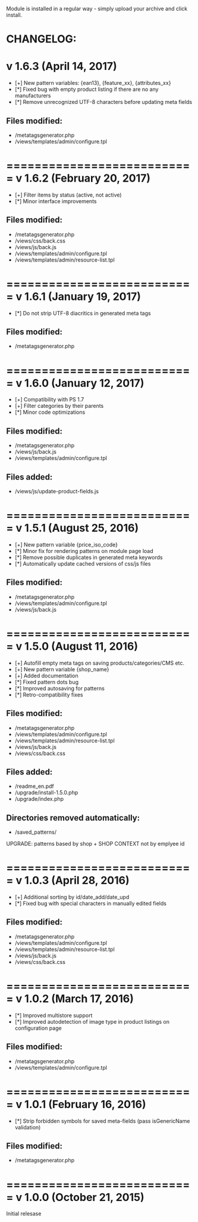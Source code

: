 Module is installed in a regular way - simply upload your archive and click install.

CHANGELOG:
===========================
v 1.6.3 (April 14, 2017)
===========================
- [+] New pattern variables: {ean13}, {feature_xx}, {attributes_xx}
- [*] Fixed bug with empty product listing if there are no any manufacturers
- [*] Remove unrecognized UTF-8 characters before updating meta fields

Files modified:
-----
- /metatagsgenerator.php
- /views/templates/admin/configure.tpl

===========================
v 1.6.2 (February 20, 2017)
===========================
- [+] Filter items by status (active, not active)
- [*] Minor interface improvements

Files modified:
-----
- /metatagsgenerator.php
- /views/css/back.css
- /views/js/back.js
- /views/templates/admin/configure.tpl
- /views/templates/admin/resource-list.tpl

===========================
v 1.6.1 (January 19, 2017)
===========================
- [*] Do not strip UTF-8 diacritics in generated meta tags

Files modified:
-----
- /metatagsgenerator.php

===========================
v 1.6.0 (January 12, 2017)
===========================
- [+] Compatibility with PS 1.7
- [+] Filter categories by their parents
- [*] Minor code optimizations

Files modified:
-----
- /metatagsgenerator.php
- /views/js/back.js
- /views/templates/admin/configure.tpl

Files added:
-----
- /views/js/update-product-fields.js

===========================
v 1.5.1 (August 25, 2016)
===========================
- [+] New pattern variable {price_iso_code}
- [*] Minor fix for rendering patterns on module page load
- [*] Remove possible duplicates in generated meta keywords
- [*] Automatically update cached versions of css/js files

Files modified:
-----
- /metatagsgenerator.php
- /views/templates/admin/configure.tpl
- /views/js/back.js

===========================
v 1.5.0 (August 11, 2016)
===========================
- [+] Autofill empty meta tags on saving products/categories/CMS etc.
- [+] New pattern variable {shop_name}
- [+] Added documentation
- [*] Fixed pattern dots bug
- [*] Improved autosaving for patterns
- [*] Retro-compatibility fixes

Files modified:
-----
- /metatagsgenerator.php
- /views/templates/admin/configure.tpl
- /views/templates/admin/resource-list.tpl
- /views/js/back.js
- /views/css/back.css

Files added:
-----
- /readme_en.pdf
- /upgrade/install-1.5.0.php
- /upgrade/index.php

Directories removed automatically:
-----
- /saved_patterns/

UPGRADE: patterns based by shop + SHOP CONTEXT not by emplyee id

===========================
v 1.0.3 (April 28, 2016)
===========================
- [+] Additional sorting by id/date_add/date_upd
- [*] Fixed bug with special characters in manually edited fields

Files modified:
-----
- /metatagsgenerator.php
- /views/templates/admin/configure.tpl
- /views/templates/admin/resource-list.tpl
- /views/js/back.js
- /views/css/back.css

===========================
v 1.0.2 (March 17, 2016)
===========================
- [*] Improved multistore support
- [*] Improved autodetection of image type in product listings on configuration page

Files modified:
-----
- /metatagsgenerator.php
- /views/templates/admin/configure.tpl

===========================
v 1.0.1 (February 16, 2016)
===========================
- [*] Strip forbidden symbols for saved meta-fields (pass isGenericName validation)

Files modified:
-----
- /metatagsgenerator.php

===========================
v 1.0.0 (October 21, 2015)
===========================
Initial relesase
